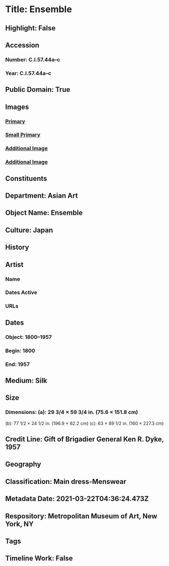 # Title: Ensemble
## Highlight: False
## Accession
### Number: C.I.57.44a–c
### Year: C.I.57.44a–c
## Public Domain: True
## Images
### [Primary](https://images.metmuseum.org/CRDImages/as/original/CI57.44a_S.jpg)
### [Small Primary](https://images.metmuseum.org/CRDImages/as/web-large/CI57.44a_S.jpg)
### [Additional Image](https://images.metmuseum.org/CRDImages/as/original/CI57.44b.jpg)
### [Additional Image](https://images.metmuseum.org/CRDImages/as/original/CI57.44c_S.jpg)
## Constituents
## Department: Asian Art
## Object Name: Ensemble
## Culture: Japan
## History
## Artist
### Name
### Dates Active
### URLs
## Dates
### Object: 1800–1957
### Begin: 1800
### End: 1957
## Medium: Silk
## Size
### Dimensions: (a): 29 3/4 × 59 3/4 in. (75.6 × 151.8 cm)
(b): 77 1/2 × 24 1/2 in. (196.9 × 62.2 cm)
(c): 63 × 89 1/2 in. (160 × 227.3 cm)
## Credit Line: Gift of Brigadier General Ken R. Dyke, 1957
## Geography
## Classification: Main dress-Menswear
## Metadata Date: 2021-03-22T04:36:24.473Z
## Respository: Metropolitan Museum of Art, New York, NY
## Tags
## Timeline Work: False